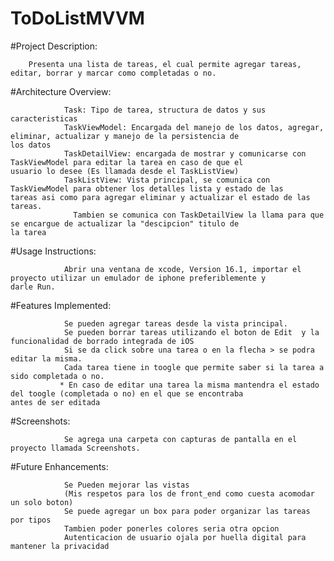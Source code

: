 # ToDoListMVVM

#Project Description:

        Presenta una lista de tareas, el cual permite agregar tareas, editar, borrar y marcar como completadas o no.

        
#Architecture Overview:

                Task: Tipo de tarea, structura de datos y sus caracteristicas
                TaskViewModel: Encargada del manejo de los datos, agregar, eliminar, actualizar y manejo de la persistencia de                     los datos
                TaskDetailView: encargada de mostrar y comunicarse con TaskViewModel para editar la tarea en caso de que el                         usuario lo desee (Es llamada desde el TaskListView)
                TaskListView: Vista principal, se comunica con TaskViewModel para obtener los detalles lista y estado de las                       tareas asi como para agregar eliminar y actualizar el estado de las tareas.
                  Tambien se comunica con TaskDetailView la llama para que se encargue de actualizar la "descipcion" titulo de                     la tarea

#Usage Instructions:

                Abrir una ventana de xcode, Version 16.1, importar el proyecto utilizar un emulador de iphone preferiblemente y                 darle Run. 

#Features Implemented:

                Se pueden agregar tareas desde la vista principal.
                Se pueden borrar tareas utilizando el boton de Edit  y la funcionalidad de borrado integrada de iOS
                Si se da click sobre una tarea o en la flecha > se podra editar la misma.
                Cada tarea tiene in toogle que permite saber si la tarea a sido completada o no.
               * En caso de editar una tarea la misma mantendra el estado del toogle (completada o no) en el que se encontraba                    antes de ser editada

#Screenshots:

                Se agrega una carpeta con capturas de pantalla en el proyecto llamada Screenshots.

#Future Enhancements:

                Se Pueden mejorar las vistas
                (Mis respetos para los de front_end como cuesta acomodar un solo boton)
                Se puede agregar un box para poder organizar las tareas por tipos
                Tambien poder ponerles colores seria otra opcion
                Autenticacion de usuario ojala por huella digital para mantener la privacidad
                

